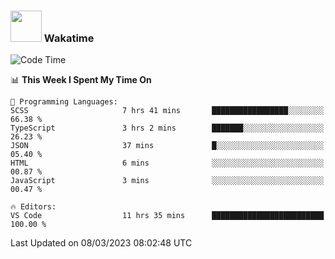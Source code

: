 ### <img src="https://media.giphy.com/media/VgCDAzcKvsR6OM0uWg/giphy.gif" width="50"> Wakatime

  <!--START_SECTION:waka-->
![Code Time](http://img.shields.io/badge/Code%20Time-1%2C305%20hrs%2048%20mins-blue)

📊 **This Week I Spent My Time On** 

```text
💬 Programming Languages: 
SCSS                     7 hrs 41 mins       █████████████████░░░░░░░░   66.38 % 
TypeScript               3 hrs 2 mins        ███████░░░░░░░░░░░░░░░░░░   26.23 % 
JSON                     37 mins             █░░░░░░░░░░░░░░░░░░░░░░░░   05.40 % 
HTML                     6 mins              ░░░░░░░░░░░░░░░░░░░░░░░░░   00.87 % 
JavaScript               3 mins              ░░░░░░░░░░░░░░░░░░░░░░░░░   00.47 % 

🔥 Editors: 
VS Code                  11 hrs 35 mins      █████████████████████████   100.00 % 
```


 Last Updated on 08/03/2023 08:02:48 UTC
<!--END_SECTION:waka-->

